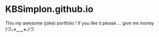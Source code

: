 # KBSimplon.github.io
This my awesome (joke) portfolio ! If you like it please ... give me money (づ｡◕‿‿◕｡)づ
